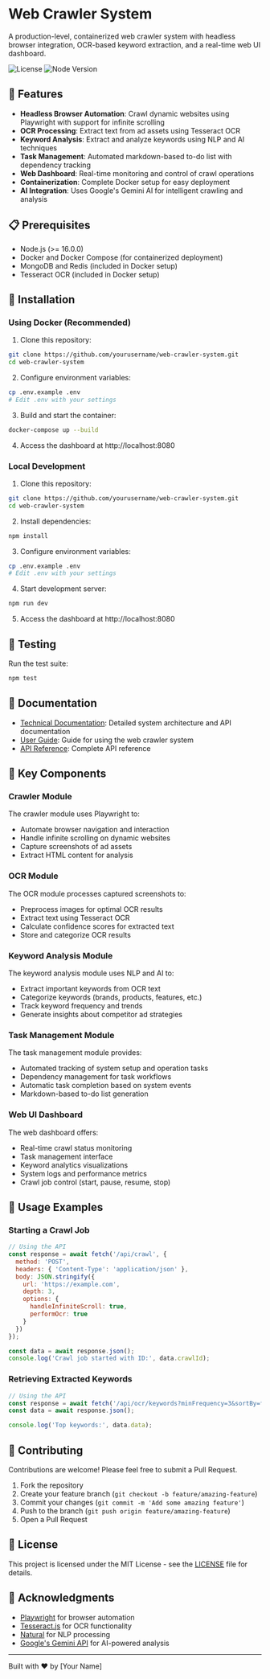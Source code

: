 # Web Crawler System

A production-level, containerized web crawler system with headless browser integration, OCR-based keyword extraction, and a real-time web UI dashboard.

![License](https://img.shields.io/badge/license-MIT-blue.svg)
![Node Version](https://img.shields.io/badge/node-%3E%3D16.0.0-brightgreen)

## 🚀 Features

- **Headless Browser Automation**: Crawl dynamic websites using Playwright with support for infinite scrolling
- **OCR Processing**: Extract text from ad assets using Tesseract OCR
- **Keyword Analysis**: Extract and analyze keywords using NLP and AI techniques
- **Task Management**: Automated markdown-based to-do list with dependency tracking
- **Web Dashboard**: Real-time monitoring and control of crawl operations
- **Containerization**: Complete Docker setup for easy deployment
- **AI Integration**: Uses Google's Gemini AI for intelligent crawling and analysis

## 📋 Prerequisites

- Node.js (>= 16.0.0)
- Docker and Docker Compose (for containerized deployment)
- MongoDB and Redis (included in Docker setup)
- Tesseract OCR (included in Docker setup)

## 🔧 Installation

### Using Docker (Recommended)

1. Clone this repository:
```bash
git clone https://github.com/yourusername/web-crawler-system.git
cd web-crawler-system
```

2. Configure environment variables:
```bash
cp .env.example .env
# Edit .env with your settings
```

3. Build and start the container:
```bash
docker-compose up --build
```

4. Access the dashboard at http://localhost:8080

### Local Development

1. Clone this repository:
```bash
git clone https://github.com/yourusername/web-crawler-system.git
cd web-crawler-system
```

2. Install dependencies:
```bash
npm install
```

3. Configure environment variables:
```bash
cp .env.example .env
# Edit .env with your settings
```

4. Start development server:
```bash
npm run dev
```

5. Access the dashboard at http://localhost:8080

## 🧪 Testing

Run the test suite:

```bash
npm test
```

## 📖 Documentation

- [Technical Documentation](src/docs/technical-documentation.md): Detailed system architecture and API documentation
- [User Guide](src/docs/user-guide.md): Guide for using the web crawler system
- [API Reference](src/docs/api-reference.md): Complete API reference

## 🌟 Key Components

### Crawler Module

The crawler module uses Playwright to:
- Automate browser navigation and interaction
- Handle infinite scrolling on dynamic websites
- Capture screenshots of ad assets
- Extract HTML content for analysis

### OCR Module

The OCR module processes captured screenshots to:
- Preprocess images for optimal OCR results
- Extract text using Tesseract OCR
- Calculate confidence scores for extracted text
- Store and categorize OCR results

### Keyword Analysis Module

The keyword analysis module uses NLP and AI to:
- Extract important keywords from OCR text
- Categorize keywords (brands, products, features, etc.)
- Track keyword frequency and trends
- Generate insights about competitor ad strategies

### Task Management Module

The task management module provides:
- Automated tracking of system setup and operation tasks
- Dependency management for task workflows
- Automatic task completion based on system events
- Markdown-based to-do list generation

### Web UI Dashboard

The web dashboard offers:
- Real-time crawl status monitoring
- Task management interface
- Keyword analytics visualizations
- System logs and performance metrics
- Crawl job control (start, pause, resume, stop)

## 📝 Usage Examples

### Starting a Crawl Job

```javascript
// Using the API
const response = await fetch('/api/crawl', {
  method: 'POST',
  headers: { 'Content-Type': 'application/json' },
  body: JSON.stringify({
    url: 'https://example.com',
    depth: 3,
    options: {
      handleInfiniteScroll: true,
      performOcr: true
    }
  })
});

const data = await response.json();
console.log('Crawl job started with ID:', data.crawlId);
```

### Retrieving Extracted Keywords

```javascript
// Using the API
const response = await fetch('/api/ocr/keywords?minFrequency=3&sortBy=frequency');
const data = await response.json();

console.log('Top keywords:', data.data);
```

## 🤝 Contributing

Contributions are welcome! Please feel free to submit a Pull Request.

1. Fork the repository
2. Create your feature branch (`git checkout -b feature/amazing-feature`)
3. Commit your changes (`git commit -m 'Add some amazing feature'`)
4. Push to the branch (`git push origin feature/amazing-feature`)
5. Open a Pull Request

## 📄 License

This project is licensed under the MIT License - see the [LICENSE](LICENSE) file for details.

## 🙏 Acknowledgments

- [Playwright](https://playwright.dev/) for browser automation
- [Tesseract.js](https://github.com/naptha/tesseract.js) for OCR functionality
- [Natural](https://github.com/NaturalNode/natural) for NLP processing
- [Google's Gemini API](https://ai.google.dev/) for AI-powered analysis

---

Built with ❤️ by [Your Name] 